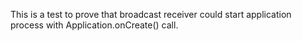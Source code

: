 This is a test to prove that broadcast receiver could start application process with Application.onCreate() call.
 
